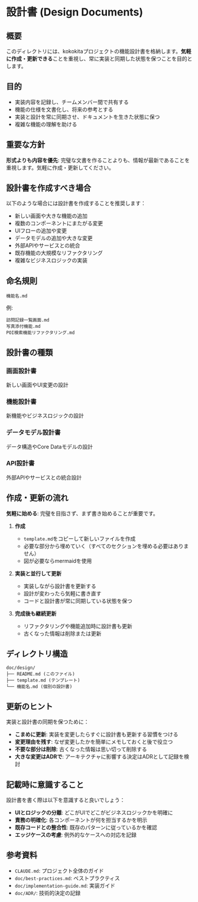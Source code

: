 # 設計書 (Design Documents)

## 概要

このディレクトリには、kokokitaプロジェクトの機能設計書を格納します。**気軽に作成・更新できる**ことを重視し、常に実装と同期した状態を保つことを目的とします。

## 目的

- 実装内容を記録し、チームメンバー間で共有する
- 機能の仕様を文書化し、将来の参考とする
- 実装と設計を常に同期させ、ドキュメントを生きた状態に保つ
- 複雑な機能の理解を助ける

## 重要な方針

**形式よりも内容を優先**: 完璧な文書を作ることよりも、情報が最新であることを重視します。気軽に作成・更新してください。

## 設計書を作成すべき場合

以下のような場合には設計書を作成することを推奨します：

- 新しい画面や大きな機能の追加
- 複数のコンポーネントにまたがる変更
- UIフローの追加や変更
- データモデルの追加や大きな変更
- 外部APIやサービスとの統合
- 既存機能の大規模なリファクタリング
- 複雑なビジネスロジックの実装

## 命名規則

```
機能名.md
```

例:
```
訪問記録一覧画面.md
写真添付機能.md
POI検索機能リファクタリング.md
```

## 設計書の種類

### 画面設計書
新しい画面やUI変更の設計

### 機能設計書
新機能やビジネスロジックの設計

### データモデル設計書
データ構造やCore Dataモデルの設計

### API設計書
外部APIやサービスとの統合設計

## 作成・更新の流れ

**気軽に始める**: 完璧を目指さず、まず書き始めることが重要です。

1. **作成**
   - `template.md`をコピーして新しいファイルを作成
   - 必要な部分から埋めていく（すべてのセクションを埋める必要はありません）
   - 図が必要ならmermaidを使用

2. **実装と並行して更新**
   - 実装しながら設計書を更新する
   - 設計が変わったら気軽に書き直す
   - コードと設計書が常に同期している状態を保つ

3. **完成後も継続更新**
   - リファクタリングや機能追加時に設計書も更新
   - 古くなった情報は削除または更新

## ディレクトリ構造

```
doc/design/
├── README.md (このファイル)
├── template.md (テンプレート)
└── 機能名.md (個別の設計書)
```

## 更新のヒント

実装と設計書の同期を保つために：

- **こまめに更新**: 実装を変更したらすぐに設計書も更新する習慣をつける
- **変更理由を残す**: なぜ変更したかを簡単にメモしておくと後で役立つ
- **不要な部分は削除**: 古くなった情報は思い切って削除する
- **大きな変更はADRで**: アーキテクチャに影響する決定はADRとして記録を検討

## 記載時に意識すること

設計書を書く際は以下を意識すると良いでしょう：

- **UIとロジックの分離**: どこがUIでどこがビジネスロジックかを明確に
- **責務の明確化**: 各コンポーネントが何を担当するかを明示
- **既存コードとの整合性**: 既存のパターンに従っているかを確認
- **エッジケースの考慮**: 例外的なケースへの対応を記録

## 参考資料

- `CLAUDE.md`: プロジェクト全体のガイド
- `doc/best-practices.md`: ベストプラクティス
- `doc/implementation-guide.md`: 実装ガイド
- `doc/ADR/`: 技術的決定の記録